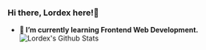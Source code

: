 ### Hi there, Lordex here!👋
- **🌱 I’m currently learning Frontend Web Development.**
<img
  align="left"
  alt="Lordex's Github Stats"
  src="https://github-readme-stats.vercel.app/api?username=Lordex18&show_icons=true&hide_border=true"
  />

<!--
**Lordex18/Lordex18** is a ✨ _special_ ✨ repository because its `README.md` (this file) appears on your GitHub profile.

Here are some ideas to get you started:

- 🔭 I’m currently working on ...
- 👯 I’m looking to collaborate on ...
- 🤔 I’m looking for help with ...
- 💬 Ask me about ...
- 📫 How to reach me: ...
- 😄 Pronouns: ...
- ⚡ Fun fact: ...
-->
